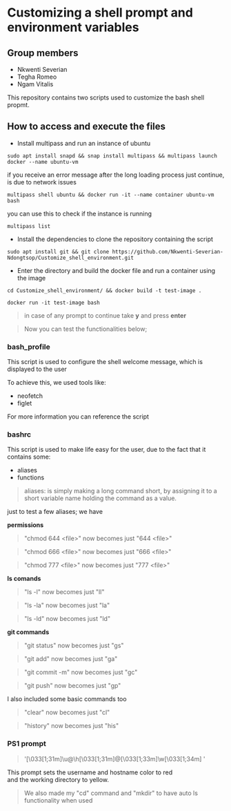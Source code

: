 # Customizing a shell prompt and environment variables

## Group members
- Nkwenti Severian
- Tegha Romeo
- Ngam Vitalis

This repository contains two scripts used to customize the bash shell propmt.

## How to access and execute the files

- Install multipass and run an instance of ubuntu

```
sudo apt install snapd && snap install multipass && multipass launch docker --name ubuntu-vm
```
if you receive an error message after the long loading process just continue, is due to network issues

```
multipass shell ubuntu && docker run -it --name container ubuntu-vm bash
```

you can use  this to check if the instance is running

```
multipass list
```

- Install the dependencies to clone the repository containing the script

```
sudo apt install git && git clone https://github.com/Nkwenti-Severian-Ndongtsop/Customize_shell_environment.git
```

- Enter the directory and build the docker file and run a container using the image

  
```
cd Customize_shell_environment/ && docker build -t test-image .
```

```
docker run -it test-image bash
```
> in case of any prompt to continue take **y** and press **enter**

> Now you can test the functionalities below;

### bash_profile
This script is used to configure the shell welcome message, which is displayed to the user

To achieve this, we used tools like:
- neofetch
- figlet

For more information you can reference the script

### bashrc
This script is used to make life easy for the user, due to the fact that it contains some:
- aliases
- functions

> aliases: is simply making a long command short, by assigning it to a short variable name holding the command as a value.

just to test a few aliases; we have

**permissions**

> "chmod 644 \<file>" now becomes just "644 \<file>"

> "chmod 666 \<file>" now becomes just "666 \<file>"

> "chmod 777 \<file>" now becomes just "777 \<file>"

**ls comands**

> "ls -l" now becomes just "ll"

> "ls -la" now becomes just "la"

> "ls -ld" now becomes just "ld"

**git commands**

> "git status" now becomes just "gs"

> "git add" now becomes just "ga"

> "git commit -m" now becomes just "gc"

> "git push" now becomes just "gp"

I also included some basic commands too

> "clear" now becomes just "cl"

> "history" now becomes just "his"

### PS1 prompt

> '\[\033[1;31m\]\u@\h\[\033[1;31m\]@\[\033[1;33m\]\w\[\033[1;34m\] '

This prompt sets the username and hostname color to red\
and the working directory to yellow.

> We also made my "cd" command and "mkdir" to have auto ls functionality when used


